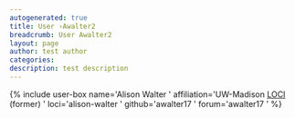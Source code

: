 ```yaml
---
autogenerated: true
title: User ›Awalter2
breadcrumb: User Awalter2
layout: page
author: test author
categories: 
description: test description
---
```


{% include user-box name='Alison Walter ' affiliation='UW-Madison [LOCI](LOCI "wikilink") (former) ' loci='alison-walter ' github='awalter17 ' forum='awalter17 ' %}
